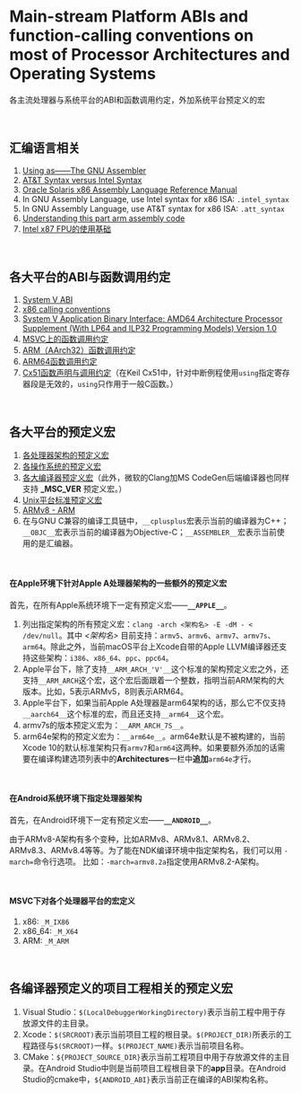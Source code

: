 # Main-stream Platform ABIs and function-calling conventions on most of Processor Architectures and Operating Systems
各主流处理器与系统平台的ABI和函数调用约定，外加系统平台预定义的宏

<br />

## 汇编语言相关

1. [Using as——The GNU Assembler](http://ftp.gnu.org/old-gnu/Manuals/gas-2.9.1/html_chapter/as_toc.html)
1. [AT&T Syntax versus Intel Syntax](http://ftp.gnu.org/old-gnu/Manuals/gas-2.9.1/html_chapter/as_16.html#SEC198)
1. [Oracle Solaris x86 Assembly Language Reference Manual](https://docs.oracle.com/cd/E36784_01/html/E36859/enmzx.html#scrolltoc)
1. In GNU Assembly Language, use Intel syntax for x86 ISA: `.intel_syntax`
1. In GNU Assembly Language, use AT&T syntax for x86 ISA: `.att_syntax`
1. [Understanding this part arm assembly code](https://stackoverflow.com/questions/22396214/understanding-this-part-arm-assembly-code)
1. [Intel x87 FPU的使用基础](https://blog.csdn.net/zenny_chen/article/details/6186820)

<br />

## 各大平台的ABI与函数调用约定

1. [System V ABI](https://wiki.osdev.org/System_V_ABI)
1. [x86 calling conventions](https://en.wikipedia.org/wiki/X86_calling_conventions)
1. [System V Application Binary Interface: AMD64 Architecture Processor Supplement (With LP64 and ILP32 Programming Models) Version 1.0](https://github.com/hjl-tools/x86-psABI/wiki/x86-64-psABI-1.0.pdf)
1. [MSVC上的函数调用约定](https://docs.microsoft.com/en-us/search/index?search=calling%20convention)
1. [ARM（AArch32）函数调用约定](https://developer.arm.com/docs/ihi0042/latest/procedure-call-standard-for-the-arm-architecture-abi-2018q4-documentation)
1. [ARM64函数调用约定](https://developer.arm.com/docs/100986/latest/procedure-call-standard-for-the-arm-64-bit-architecture-aarch64-with-sve-support)
1. [Cx51函数声明与调用约定](http://www.keil.com/support/man/docs/c51/c51_le_funcdecls.htm)（在Keil Cx51中，针对中断例程使用`using`指定寄存器段是无效的，`using`只作用于一般C函数。）

<br />

## 各大平台的预定义宏

1. [各处理器架构的预定义宏](https://sourceforge.net/p/predef/wiki/Architectures/)
1. [各操作系统的预定义宏](https://sourceforge.net/p/predef/wiki/OperatingSystems/)
1. [各大编译器预定义宏](https://sourceforge.net/p/predef/wiki/Compilers/)（此外，微软的Clang加MS CodeGen后端编译器也同样支持 **_MSC_VER** 预定义宏。）
1. [Unix平台标准预定义宏](https://sourceforge.net/p/predef/wiki/Standards/)
1. [ARMv8 - ARM](https://en.wikichip.org/wiki/arm/armv8)
1. 在与GNU C兼容的编译工具链中，`__cplusplus`宏表示当前的编译器为C++；`__OBJC__`宏表示当前的编译器为Objective-C；`__ASSEMBLER__`宏表示当前使用的是汇编器。

<br />

#### 在Apple环境下针对Apple A处理器架构的一些额外的预定义宏

首先，在所有Apple系统环境下一定有预定义宏——**`__APPLE__`**。

1. 列出指定架构的所有预定义宏：`clang -arch <架构名> -E -dM - < /dev/null`。其中 *<架构名>* 目前支持：`armv5`、`armv6`、`armv7`、`armv7s`、`arm64`。除此之外，当前macOS平台上Xcode自带的Apple LLVM编译器还支持这些架构：`i386`、`x86_64`、`ppc`、`ppc64`。
1. Apple平台下，除了支持`__ARM_ARCH_'V'__`这个标准的架构预定义宏之外，还支持`__ARM_ARCH`这个宏，这个宏后面跟着一个整数，指明当前ARM架构的大版本。比如，5表示ARMv5，8则表示ARM64。
1. Apple平台下，如果当前Apple A处理器是arm64架构的话，那么它不仅支持`__aarch64__`这个标准的宏，而且还支持`__arm64__`这个宏。
1. armv7s的版本预定义宏为：`__ARM_ARCH_7S__`。
1. arm64e架构的预定义宏为：`__arm64e__`。arm64e默认是不被构建的，当前Xcode 10的默认标准架构只有`armv7`和`arm64`这两种。如果要额外添加的话需要在编译构建选项列表中的**Architectures**一栏中**追加**`arm64e`才行。

<br />

#### 在Android系统环境下指定处理器架构

首先，在Android环境下一定有预定义宏——**`__ANDROID__`**。

由于ARMv8-A架构有多个变种，比如ARMv8、ARMv8.1、ARMv8.2、ARMv8.3、ARMv8.4等等。为了能在NDK编译环境中指定架构名，我们可以用 `-march=`命令行选项。
比如：`-march=armv8.2a`指定使用ARMv8.2-A架构。

<br />

#### MSVC下对各个处理器平台的宏定义

1. x86: `_M_IX86`
1. x86_64: `_M_X64`
1. ARM: `_M_ARM`

<br />

## 各编译器预定义的项目工程相关的预定义宏

1. Visual Studio：`$(LocalDebuggerWorkingDirectory)`表示当前工程中用于存放源文件的主目录。
1. Xcode：`$(SRCROOT)`表示当前项目工程的根目录。`$(PROJECT_DIR)`所表示的工程路径与`$(SRCROOT)`一样。`$(PROJECT_NAME)`表示当前项目名称。
1. CMake：`${PROJECT_SOURCE_DIR}`表示当前工程项目中用于存放源文件的主目录。在Android Studio中则是当前项目工程根目录下的**app**目录。在Android Studio的cmake中，`${ANDROID_ABI}`表示当前正在编译的ABI架构名称。

